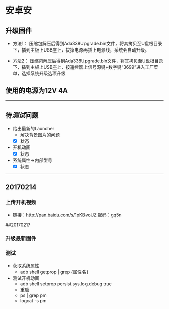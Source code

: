 # 安卓安


## 升级固件
- 方法1：
 压缩包解压后得到Ada338Upgrade.bin文件，将其拷贝至U盘根目录下，插到主板上USB座上，拔掉电源再插上电源线，系统会自动升级。

- 方法2：
 压缩包解压后得到Ada338Upgrade.bin文件，将其拷贝至U盘根目录下，插到主板上USB座上，按遥控器上信号源键+数字键“3699”进入工厂菜单，选择系统升级选项升级

## 使用的电源为12V 4A
**********
## 待***测试***问题
- 给出最新的Launcher
	- 解决背景图片的问题
	- [x] 状态

- 开机动画
	- [x] 状态
	
- 系统属性->内部型号
	- [x] 状态
**********

## 20170214

### 上传开机视频 
- 链接：http://pan.baidu.com/s/1pKBvoUZ 密码：gq5n


##20170217
### 升级最新固件
### 测试
- 获取系统属性
	- adb shell getprop | grep {属性名}
- 测试开机动画
	- adb shell setprop persist.sys.log.debug true
	- 重启
	- ps | grep pm
	- logcat -s pm

